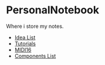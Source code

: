 # PersonalNotebook
Where i store my notes.

- [Idea List](notes/IdeaList.md)
- [Tutorials](notes/Tutorials.md)
- [MIDI16](notes/MIDI16.md)
- [Components List](notes/ComponentsList.md)
